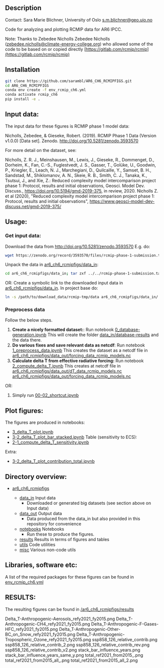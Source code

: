 ## Description
Contact: Sara Marie Blichner, University of Oslo [s.m.blichner@geo.uio.no](s.m.blichner@geo.uio.no)


Code for analyzing and plotting RCMIP data for AR6 IPCC. 


Note: Thanks to Zebedee Nicholls Zebedee Nicholls ([zebedee.nicholls@climate-energy-college.org](zebedee.nicholls@climate-energy-college.org)) who allowed some of the code to be based on or copied directly [https://gitlab.com/rcmip/rcmip](https://gitlab.com/rcmip/rcmip) 
 

## Installation

```bash
git clone https://github.com/sarambl/AR6_CH6_RCMIPFIGS.git
cd AR6_CH6_RCMIPFIGS
conda env create -f env_rcmip_ch6.yml
conda activate rcmip_ch6
pip install -e .
``` 

## Input data: 
The input data for these figures is RCMIP phase 1 model data:
 
Nicholls, Zebedee, & Gieseke, Robert. (2019). RCMIP Phase 1 Data (Version v1.0.0)
 [Data set]. Zenodo. http://doi.org/10.5281/zenodo.3593570

For more detail on the dataset, see:

Nicholls, Z. R. J., Meinshausen, M., Lewis, J., Gieseke, R., Dommenget, D., Dorheim, K., Fan, C.-S., Fuglestvedt, J. S., Gasser, T., Golüke, U., Goodwin, P., Kriegler, E., Leach, N. J., Marchegiani, D., Quilcaille, Y., Samset, B. H., Sandstad, M., Shiklomanov, A. N., Skeie, R. B., Smith, C. J., Tanaka, K., Tsutsui, J., and Xie, Z.: Reduced complexity model intercomparison project phase 1: Protocol, results and initial observations, Geosci. Model Dev. Discuss., https://doi.org/10.5194/gmd-2019-375, in review, 2020.
 Nicholls Z. et al (2020), "Reduced complexity model intercomparison project phase 1: Protocol, results and initial observations", 
 https://www.geosci-model-dev-discuss.net/gmd-2019-375/


## Usage:  

### Get input data:
Download the data from http://doi.org/10.5281/zenodo.3593570
E.g. do:
```bash
wget https://zenodo.org/record/3593570/files/rcmip-phase-1-submission.tar.gz
```
Unpack the data in [ar6_ch6_rcmipfigs/data_in](./ar6_ch6_rcmipfigs/data_in):
```bash 
cd ar6_ch6_rcmipfigs/data_in; tar zxf ../../rcmip-phase-1-submission.tar.gz; mv rcmip-tmp/data/* .;
```
OR: Create a symbolic link to the downloaded input data in [ar6_ch6_rcmipfigs/data_in](./ar6_ch6_rcmipfigs/data_in).
In project base do:
```bash
ln -s /path/to/download_data/rcmip-tmp/data ar6_ch6_rcmipfigs/data_in/
```            
  
### Preprocess data
Follow the below steps. 


1. **Create a nicely formatted dataset:**: 
Run notebook [0_database-generation.ipynb](./ar6_ch6_rcmipfigs/notebooks/0_database-generation.ipynb)
This will create the folder [data_in/database-results](./ar6_ch6_rcmipfigs/data_in/database-results) and the
data there. 
2. **Do various fixes and save relevant data as netcdf**: Run notebook 
[1_preprocess_data.ipynb](./ar6_ch6_rcmipfigs/notebooks/1_preprocess_data.ipynb)
This creates the dataset as a netcdf file in 
[ar6_ch6_rcmipfigs/data_out/forcing_data_rcmip_models.nc](ar6_ch6_rcmipfigs/data_out/forcing_data_rcmip_models.nc)
2. **Calculate delta T from effective radiative forcing:** Run notebook [2_compute_delta_T.ipynb](./ar6_ch6_rcmipfigs/notebooks/2_compute_delta_T.ipynb)
This creates at netcdf file in [ar6_ch6_rcmipfigs/data_out/dT_data_rcmip_models.nc](ar6_ch6_rcmipfigs/data_out/dT_data_rcmip_models.nc)
 [ar6_ch6_rcmipfigs/data_out/forcing_data_rcmip_models.nc](ar6_ch6_rcmipfigs/data_out/forcing_data_rcmip_models.nc)

OR: 

1. Simply run [00-02_shortcut.ipynb](ar6_ch6_rcmipfigs/notebooks/X-shortcut.ipynb)

## Plot figures:
The figures are produced in notebooks:
- [3_delta_T_plot.ipynb](./ar6_ch6_rcmipfigs/notebooks/3_delta_T_plot.ipynb)
- [3-2_delta_T_plot_bar_stacked.ipynb](./ar6_ch6_rcmipfigs/notebooks/3-2_delta_T_plot_bar_stacked.ipynb)
Table (sensitivity to ECS):
- [2-1_compute_delta_T_sensitivity.ipynb](./ar6_ch6_rcmipfigs/notebooks/2-1_compute_delta_T_sensitivity.ipynb)

Extra: 
- [3-2_delta_T_plot_contribution_total.ipynb](./ar6_ch6_rcmipfigs/notebooks/3-2_delta_T_plot_contribution_total.ipynb)


## Directory overview: 
 - [ar6_ch6_rcmipfigs](./ar6_ch6_rcmipfigs)
 
    - [data_in](./ar6_ch6_rcmipfigs/data_in) Input data 
        - Downloaded or generated big datasets (see section above on Input data)
    - [data_out](./ar6_ch6_rcmipfigs/data_out) Output data 
        - Data produced from the data_in but also provided in this repository for convenience 
    - [notebooks](./ar6_ch6_rcmipfigs/data_out) Notebooks 
        - Run these to produce the figures. 
    - [results](./ar6_ch6_rcmipfigs/results) Results in terms of figures and tables 
    - [utils](./ar6_ch6_rcmipfigs/utils) Code utilities
    - [misc](./ar6_ch6_rcmipfigs/misc) Various non-code utils
  
    

## Libraries, software etc:
A list of the required packages for these figures can be found in [env_rcmip_ch6.yml](env_rcmip_ch6.yml)

## RESULTS:

The resulting figures can be found in [/ar6_ch6_rcmipfigs/results](./ar6_ch6_rcmipfigs/results)


Delta_T-Anthropogenic-Aerosols_refy2021_fy2015.png
Delta_T-Anthropogenic-CH4_refy2021_fy2015.png
Delta_T-Anthropogenic-F-Gases-HFC_refy2021_fy2015.png
Delta_T-Anthropogenic-Other-BC_on_Snow_refy2021_fy2015.png
Delta_T-Anthropogenic-Tropospheric_Ozone_refy2021_fy2015.png
ssp858_126_relative_contrib.png
ssp858_126_relative_contrib_2.png
ssp858_126_relative_contrib_rev.png
ssp858_126_relative_contrib_v2.png
stack_bar_influence_years.png
stack_bar_influence_years_same_y.png
total_ref2021_from2015_.png
total_ref2021_from2015_all_.png
total_ref2021_from2015_all_2.png